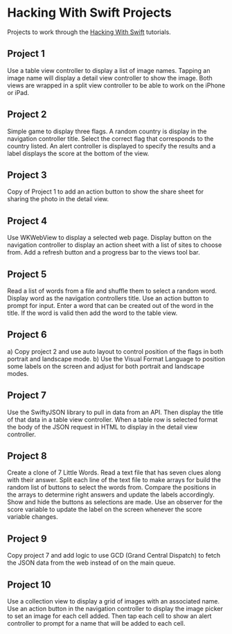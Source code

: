 # Hacking With Swift Projects

Projects to work through the [Hacking With Swift](https://www.hackingwithswift.com) tutorials.

## Project 1
Use a table view controller to display a list of image names. Tapping an image name
will display a detail view controller to show the image. Both views are wrapped in
a split view controller to be able to work on the iPhone or iPad.

## Project 2
Simple game to display three flags. A random country is display in the navigation
controller title. Select the correct flag that corresponds to the country listed.
An alert controller is displayed to specify the results and a label displays the
score at the bottom of the view.

## Project 3
Copy of Project 1 to add an action button to show the share sheet for sharing the
photo in the detail view.

## Project 4
Use WKWebView to display a selected web page. Display button on the navigation
controller to display an action sheet with a list of sites to choose from. Add a
refresh button and a progress bar to the views tool bar.

## Project 5
Read a list of words from a file and shuffle them to select a random word. Display
word as the navigation controllers title. Use an action button to prompt for input.
Enter a word that can be created out of the word in the title. If the word is
valid then add the word to the table view.

## Project 6
a) Copy project 2 and use auto layout to control position of the flags in both
portrait and landscape mode.
b) Use the Visual Format Language to position some labels on the screen and adjust
for both portrait and landscape modes.

## Project 7
Use the SwiftyJSON library to pull in data from an API. Then display the title of
that data in a table view controller. When a table row is selected format the body
of the JSON request in HTML to display in the detail view controller.

## Project 8
Create a clone of 7 Little Words. Read a text file that has seven clues along
with their answer. Split each line of the text file to make arrays for build the
random list of buttons to select the words from. Compare the positions in the arrays
to determine right answers and update the labels accordingly. Show and hide the
buttons as selections are made. Use an observer for the score variable to update
the label on the screen whenever the score variable changes.

## Project 9
Copy project 7 and add logic to use GCD (Grand Central Dispatch) to fetch the JSON
data from the web instead of on the main queue.

## Project 10
Use a collection view to display a grid of images with an associated name. Use an
action button in the navigation controller to display the image picker to set an
image for each cell added. Then tap each cell to show an alert controller to prompt
for a name that will be added to each cell.
